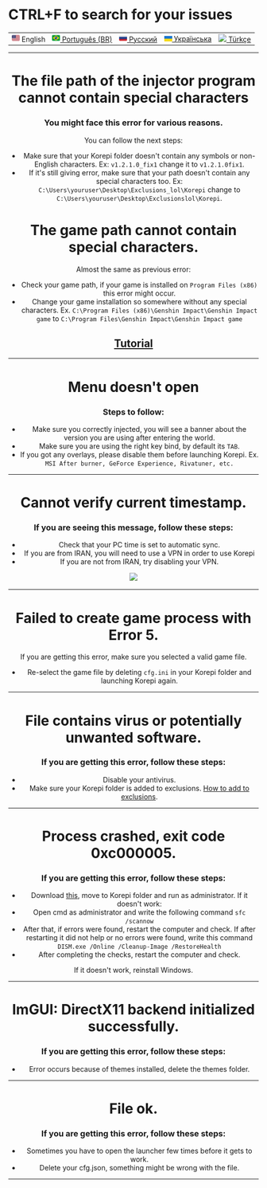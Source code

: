 # CTRL+F to search for your issues

<div align="center">
<table>
  <tr>
    <td valign="center"><img src="https://github.com/twitter/twemoji/blob/master/assets/svg/1f1fa-1f1f8.svg" width="16"/> English</td>
    <td valign="center"><a href="README_pt-br.md"><img src="https://github.com/twitter/twemoji/blob/master/assets/svg/1f1e7-1f1f7.svg" width="16"/> Português (BR)</a></td>
    <td valign="center"><a href="README_ru-ru.md"><img src="https://github.com/twitter/twemoji/blob/master/assets/svg/1f1f7-1f1fa.svg" width="16"/> Русский</a></td>
    <td valign="center"><a href="README_ua-ua.md"><img src="https://github.com/Andrew1397/Ukraine/blob/main/Flag_of_Ukraine.png" width="16"/> Українська</a></td>
    <td valign="center"><a href="README_tr-TR.md"><img src="https://upload.wikimedia.org/wikipedia/commons/thumb/b/b4/Flag_of_Turkey.svg/1920px-Flag_of_Turkey.svg.png" width="16"/> Türkçe</a></td>
  </tr>
</table>

---

# The file path of the injector program cannot contain special characters
### You might face this error for various reasons.
You can follow the next steps:
- Make sure that your Korepi folder doesn't contain any symbols or non-English characters. Ex: `v1.2.1.0_fix1` change it to `v1.2.1.0fix1`.
- If it's still giving error, make sure that your path doesn't contain any special characters too. Ex: `C:\Users\youruser\Desktop\Exclusions_lol\Korepi` change to `C:\Users\youruser\Desktop\Exclusionslol\Korepi`.
# The game path cannot contain special characters.
Almost the same as previous error:
- Check your game path, if your game is installed on `Program Files (x86)` this error might occur.
- Change your game installation so somewhere without any special characters.
Ex. `C:\Program Files (x86)\Genshin Impact\Genshin Impact game` to `C:\Program Files\Genshin Impact\Genshin Impact game`

## [Tutorial]( https://youtu.be/NZhYB4Vxmlk?si=yPRP6dC2xMDUKDqm)

---

# Menu doesn't open
### Steps to follow:
- Make sure you correctly injected, you will see a banner about the version you are using after entering the world.
- Make sure you are using the right key bind, by default its `TAB`.
- If you got any overlays, please disable them before launching Korepi.
Ex. `MSI After burner, GeForce Experience, Rivatuner, etc.`

---

# Cannot verify current timestamp.
### If you are seeing this message, follow these steps:
- Check that your PC time is set to automatic sync.
- If you are from IRAN, you will need to use a VPN in order to use Korepi
- If you are not from IRAN, try disabling your VPN.

<p align="center">
  <a href="#"><img src="https://cdn.discordapp.com/attachments/1275059206130503682/1275064778615951403/timestamp.png?ex=679eb85c&is=679d66dc&hm=04da13041b2709eef5c03703b3f385281932c83006d4ba1bdacd8bbdffc6474c&"></a>
</p>

---

# Failed to create game process with Error 5.
If you are getting this error, make sure you selected a valid game file.
- Re-select the game file by deleting `cfg.ini` in your Korepi folder and launching Korepi again.

---

# File contains virus or potentially unwanted software.
### If you are getting this error, follow these steps:
- Disable your antivirus.
- Make sure your Korepi folder is added to exclusions. [How to add to exclusions](https://korepi.com/en/guide/virus.html).

---

# Process crashed, exit code 0xc000005.
### If you are getting this error, follow these steps:
- Download [this](https://cdn.discordapp.com/attachments/1251244897831227546/1285657688092573797/envSettingfirst_run_this_for_admin.exe?ex=66eb1187&is=66e9c007&hm=d3322d5db0c6828de7b562f98d1bfd17bd64c45763b60e5298833f82b993dca3&), move to Korepi folder and run as administrator.
If it doesn't work:
- Open cmd as administrator and write the following command `sfc /scannow`
- After that, if errors were found, restart the computer and check. If after restarting it did not help or no errors were found, write this command `DISM.exe /Online /Cleanup-Image /RestoreHealth`
- After completing the checks, restart the computer and check.

If it doesn't work, reinstall Windows.

---

# ImGUI: DirectX11 backend initialized successfully.
### If you are getting this error, follow these steps:
- Error occurs because of themes installed, delete the themes folder.

---

# File ok.
### If you are getting this error, follow these steps:
- Sometimes you have to open the launcher few times before it gets to work.
- Delete your cfg.json, something might be wrong with the file.

---
